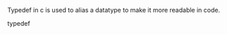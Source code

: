 Typedef in c is used to alias a datatype to make it more readable in code.

typedef <type> <alias name>
